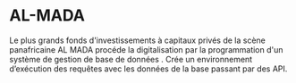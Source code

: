 # AL-MADA
Le plus grands fonds d'investissements à capitaux privés de la scène panafricaine AL MADA procéde la digitalisation par la programmation d'un système de gestion de base de données .  Crée un environnement d’exécution des requêtes avec les données de la base passant par des API.
